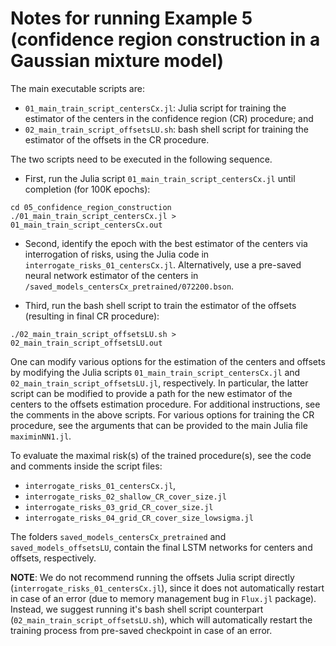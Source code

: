 # Notes for running Example 5 (confidence region construction in a Gaussian mixture model)

The main executable scripts are:
- `01_main_train_script_centersCx.jl`: Julia script for training the estimator of the centers in the confidence region (CR) procedure; and
- `02_main_train_script_offsetsLU.sh`: bash shell script for training the estimator of the offsets in the CR procedure.

The two scripts need to be executed in the following sequence.

- First, run the Julia script `01_main_train_script_centersCx.jl` until completion (for 100K epochs):
```
cd 05_confidence_region_construction
./01_main_train_script_centersCx.jl > 01_main_train_script_centersCx.out
```

- Second, identify the epoch with the best estimator of the centers via interrogation of risks, using the Julia code in `interrogate_risks_01_centersCx.jl`. Alternatively, use a pre-saved neural network estimator of the centers in `/saved_models_centersCx_pretrained/072200.bson`.

- Third, run the bash shell script to train the estimator of the offsets (resulting in final CR procedure):
```
./02_main_train_script_offsetsLU.sh > 02_main_train_script_offsetsLU.out
```

One can modify various options for the estimation of the centers and offsets by modifying the Julia scripts `01_main_train_script_centersCx.jl` and `02_main_train_script_offsetsLU.jl`, respectively. In particular, the latter script can be modified to provide a path for the new estimator of the centers to the offsets estimation procedure. For additional instructions, see the comments in the above scripts. For various options for training the CR procedure, see the arguments that can be provided to the main Julia file `maximinNN1.jl`.

To evaluate the maximal risk(s) of the trained procedure(s), see the code and comments inside the script files:
- `interrogate_risks_01_centersCx.jl`,
- `interrogate_risks_02_shallow_CR_cover_size.jl`
- `interrogate_risks_03_grid_CR_cover_size.jl`
- `interrogate_risks_04_grid_CR_cover_size_lowsigma.jl`

The folders `saved_models_centersCx_pretrained` and `saved_models_offsetsLU`, contain the final LSTM networks for centers and offsets, respectively.

**NOTE**: We do not recommend running the offsets Julia script directly (`interrogate_risks_01_centersCx.jl`), since it does not automatically restart in case of an error (due to memory management bug in `Flux.jl` package). Instead, we suggest running it's  bash shell script counterpart (`02_main_train_script_offsetsLU.sh`), which will automatically restart the training process from pre-saved checkpoint in case of an error.
